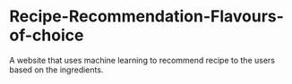 # Recipe-Recommendation-Flavours-of-choice
A website that uses machine learning to recommend recipe to the users based on the ingredients.
